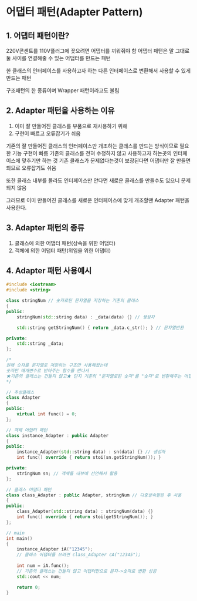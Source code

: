 # 어댑터 패턴(Adapter Pattern)

## 1. 어댑터 패턴이란?

220V콘센트를 110V플러그에 꽂으려면 어댑터를 끼워줘야 함
어댑터 패턴은 말 그대로 둘 사이를 연결해줄 수 있는 어댑터를 만드는 패턴

한 클래스의 인터페이스를 사용하고자 하는 다른 인터페이스로 변환해서 사용할 수 있게 만드는 패턴

구조패턴의 한 종류이며 Wrapper 패턴이라고도 불림


## 2. Adapter 패턴을 사용하는 이유

1) 이미 잘 만들어진 클래스를 부품으로 재사용하기 위해
2) 구현이 빠르고 오류잡기가 쉬움

기존의 잘 만들어진 클래스의 인터페이스만 개조하는 클래스를 만드는 방식이므로 필요한 기능 구현이 빠름
기존의 클래스를 전혀 수정하지 않고 사용하고자 하는곳의 인터페이스에 맞추기만 하는 것
기존 클래스가 문제없다는것이 보장된다면 어댑터만 잘 만들면 되므로 오류잡기도 쉬움

또한 클래스 내부를 몰라도 인터페이스만 안다면 새로운 클래스를 만들수도 있으니 문제되지 않음

그러므로 이미 만들어진 클래스를 새로운 인터페이스에 맞게 개조할땐 Adapter 패턴을 사용한다.


## 3. Adapter 패턴의 종류

1) 클래스에 의한 어댑터 패턴(상속을 위한 어댑터)
2) 객체에 의한 어댑터 패턴(위임을 위한 어댑터)


## 4. Adapter 패턴 사용예시

```C++
#include <iostream>
#include <string>

class stringNum // 숫자로된 문자열을 저장하는 기존의 클래스
{
public:
	stringNum(std::string data) : _data(data) {} // 생성자

	std::string getStringNum() { return _data.c_str(); } // 문자열반환

private:
	std::string _data;
};

/* 
원래 숫자를 문자열로 저장하는 구조만 사용해왔는데
숫자만 매개변수로 받아주는 함수를 만나서
★기존의 클래스는 건들지 않고★ 단지 기존의 "문자열로된 숫자"를 "숫자"로 변환해주는 어댑터 생성
*/

// 추상클래스
class Adapter
{
public:
	virtual int func() = 0;
};

// 객체 어댑터 패턴
class instance_Adapter : public Adapter 
{
public:
	instance_Adapter(std::string data) : sn(data) {} // 생성자
	int func() override { return stoi(sn.getStringNum()); }

private:
	stringNum sn; // 객체를 내부에 선언해서 활용
};

// 클래스 어댑터 패턴
class class_Adapter : public Adapter, stringNum // 다중상속받은 후 사용
{
public:
	class_Adapter(std::string data) : stringNum(data) {}
	int func() override { return stoi(getStringNum()); }
};

// main
int main()
{
	instance_Adapter iA("12345"); 
	// 클래스 어댑터를 쓰려면 class_Adapter cA("12345");
	
	int num = iA.func(); 
	// 기존의 클래스는 건들지 않고 어댑터만으로 문자->숫자로 변환 성공
	std::cout << num;

	return 0;
}
```